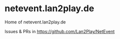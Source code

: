 # netevent.lan2play.de

Home of netevent.lan2play.de

Issues & PRs in https://github.com/Lan2Play/NetEvent
